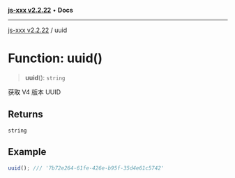 [**js-xxx v2.2.22**](../README.md) • **Docs**

***

[js-xxx v2.2.22](../README.md) / uuid

# Function: uuid()

> **uuid**(): `string`

获取 V4 版本 UUID

## Returns

`string`

## Example

```ts
uuid(); /// '7b72e264-61fe-426e-b95f-35d4e61c5742'
```
